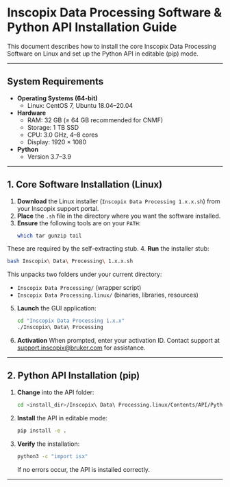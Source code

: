# Inscopix Data Processing Software & Python API Installation Guide

This document describes how to install the core Inscopix Data Processing Software on Linux and set up the Python API in editable (pip) mode.

---

## System Requirements

- **Operating Systems (64-bit)**  
  - Linux: CentOS 7, Ubuntu 18.04–20.04  
- **Hardware**  
  - RAM: 32 GB (≥ 64 GB recommended for CNMF)  
  - Storage: 1 TB SSD  
  - CPU: 3.0 GHz, 4–8 cores  
  - Display: 1920 × 1080  
- **Python**  
  - Version 3.7–3.9

---

## 1. Core Software Installation (Linux)

1. **Download** the Linux installer (`Inscopix Data Processing 1.x.x.sh`) from your Inscopix support portal.  
2. **Place** the `.sh` file in the directory where you want the software installed.  
3. **Ensure** the following tools are on your `PATH`:
   ```bash
   which tar gunzip tail


These are required by the self-extracting stub.
4\. **Run** the installer stub:

```bash
bash Inscopix\ Data\ Processing\ 1.x.x.sh
```

This unpacks two folders under your current directory:

* `Inscopix Data Processing/` (wrapper script)
* `Inscopix Data Processing.linux/` (binaries, libraries, resources)

5. **Launch** the GUI application:

   ```bash
   cd "Inscopix Data Processing 1.x.x"
   ./Inscopix\ Data\ Processing
   ```
6. **Activation**
   When prompted, enter your activation ID. Contact support at [support.inscopix@bruker.com](mailto:support.inscopix@bruker.com) for assistance.

---

## 2. Python API Installation (pip)

1. **Change** into the API folder:

   ```bash
   cd <install_dir>/Inscopix\ Data\ Processing.linux/Contents/API/Python
   ```
2. **Install** the API in editable mode:

   ```bash
   pip install -e .
   ```
3. **Verify** the installation:

   ```bash
   python3 -c "import isx"
   ```

   If no errors occur, the API is installed correctly.

---